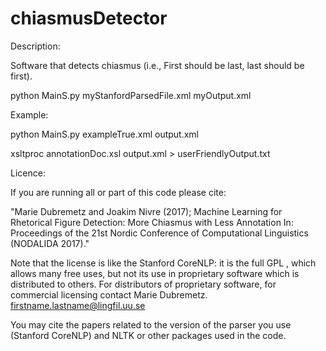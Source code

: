 # chiasmusDetector
Description:

Software that detects chiasmus (i.e., First shouId be last, last should be first). 

python MainS.py myStanfordParsedFile.xml myOutput.xml

Example:

python MainS.py exampleTrue.xml output.xml

xsltproc annotationDoc.xsl output.xml > userFriendlyOutput.txt

Licence:

If you are running all or part of this code please cite: 

"Marie Dubremetz and Joakim Nivre (2017); Machine Learning for Rhetorical Figure Detection: More Chiasmus with Less Annotation In: Proceedings of the 21st Nordic Conference of Computational Linguistics (NODALIDA 2017)."

Note that the license is like the Stanford CoreNLP: it is the full GPL , which allows many free uses, but not its use in proprietary software which is distributed to others. For distributors of proprietary software, for commercial licensing contact Marie Dubremetz. firstname.lastname@lingfil.uu.se

You may cite the papers related to the version of the parser you use (Stanford CoreNLP) and NLTK or other packages used in the code.
